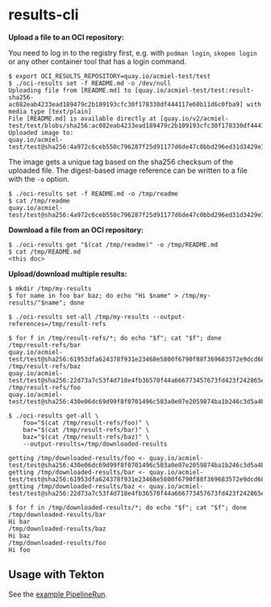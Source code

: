 # results-cli

**Upload a file to an OCI repository:**

You need to log in to the registry first, e.g. with `podman login`, `skopeo login`
or any other container tool that has a login command.

```shell
$ export OCI_RESULTS_REPOSITORY=quay.io/acmiel-test/test
$ ./oci-results set -f README.md -o /dev/null
Uploading file from [README.md] to [quay.io/acmiel-test/test:result-sha256-ac082eab4233ead189479c2b109193cfc30f178330df444117e60b11d6c0fba9] with media type [text/plain]
File [README.md] is available directly at [quay.io/v2/acmiel-test/test/blobs/sha256:ac082eab4233ead189479c2b109193cfc30f178330df444117e60b11d6c0fba9]
Uploaded image to:
quay.io/acmiel-test/test@sha256:4a972c6ceb550c796287f25d91177d6de47c0bbd296ed31d3429e1da8c907b07
```

The image gets a unique tag based on the sha256 checksum of the uploaded file. The
digest-based image reference can be written to a file with the `-o` option.

```shell
$ ./oci-results set -f README.md -o /tmp/readme
$ cat /tmp/readme
quay.io/acmiel-test/test@sha256:4a972c6ceb550c796287f25d91177d6de47c0bbd296ed31d3429e1da8c907b07
```

**Download a file from an OCI repository:**

```shell
$ ./oci-results get "$(cat /tmp/readme)" -o /tmp/README.md
$ cat /tmp/README.md
<this doc>
```

**Upload/download multiple results:**

```shell
$ mkdir /tmp/my-results
$ for name in foo bar baz; do echo "Hi $name" > /tmp/my-results/"$name"; done

$ ./oci-results set-all /tmp/my-results --output-references=/tmp/result-refs

$ for f in /tmp/result-refs/*; do echo "$f"; cat "$f"; done
/tmp/result-refs/bar
quay.io/acmiel-test/test@sha256:61953dfa624378f931e23468e5800f6790f88f369683572e9dcd685ed5775745
/tmp/result-refs/baz
quay.io/acmiel-test/test@sha256:22d73a7c53f4d718e4fb36570f44a666773457673fd423f242865e7c890132bc
/tmp/result-refs/foo
quay.io/acmiel-test/test@sha256:430e06dc69d99f8f0701496c503a0e07e2059874ba1b246c3d5a4b4f8ae7f13e
```

```shell
$ ./oci-results get-all \
    foo="$(cat /tmp/result-refs/foo)" \
    bar="$(cat /tmp/result-refs/bar)" \
    baz="$(cat /tmp/result-refs/baz)" \
    --output-results=/tmp/downloaded-results

getting /tmp/downloaded-results/foo <- quay.io/acmiel-test/test@sha256:430e06dc69d99f8f0701496c503a0e07e2059874ba1b246c3d5a4b4f8ae7f13e
getting /tmp/downloaded-results/bar <- quay.io/acmiel-test/test@sha256:61953dfa624378f931e23468e5800f6790f88f369683572e9dcd685ed5775745
getting /tmp/downloaded-results/baz <- quay.io/acmiel-test/test@sha256:22d73a7c53f4d718e4fb36570f44a666773457673fd423f242865e7c890132bc

$ for f in /tmp/downloaded-results/*; do echo "$f"; cat "$f"; done
/tmp/downloaded-results/bar
Hi bar
/tmp/downloaded-results/baz
Hi baz
/tmp/downloaded-results/foo
Hi foo
```

## Usage with Tekton

See the [example PipelineRun](./ppr-oci-results.yaml).
